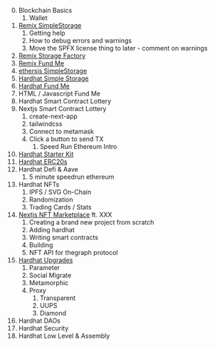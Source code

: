0. Blockchain Basics
   1. Wallet
1. [Remix SimpleStorage](https://github.com/PatrickAlphaC/simpleStorageFCC)
   1. Getting help
   2. How to debug errors and warnings
   3. Move the SPFX license thing to later - comment on warnings
2. [Remix Storage Factory](https://github.com/PatrickAlphaC/storageFactoryFCC)
3. [Remix Fund Me](https://github.com/PatrickAlphaC/fundMeFCC)
4. [ethersjs SimpleStorage](https://github.com/PatrickAlphaC/ethers-simple-storage)
5. [Hardhat Simple Storage](https://github.com/PatrickAlphaC/hardhat-simple-storage-fcc)
6. [Hardhat Fund Me](https://github.com/PatrickAlphaC/hardhat-fund-me-fcc)
7. HTML / Javascript Fund Me
8. Hardhat Smart Contract Lottery
9. Nextjs Smart Contract Lottery
   1. create-next-app
   2. tailwindcss
   3. Connect to metamask
   4. Click a button to send TX
      1. Speed Run Ethereum Intro
10. [Hardhat Starter Kit](https://github.com/smartcontractkit/hardhat-starter-kit)
11. [Hardhat ERC20s]()
12. Hardhat Defi & Aave
    1. 5 minute speedrun ethereum
13. Hardhat NFTs
    1. IPFS / SVG On-Chain
    2. Randomization
    3. Trading Cards / Stats
14. [Nextjs NFT Marketplace]() ft. XXX
    1. Creating a brand new project from scratch
    2. Adding hardhat
    3. Writing smart contracts
    4. Building
    5. NFT API for thegraph protocol
15. [Hardhat Upgrades]()
    1. Parameter
    2. Social Migrate
    3. Metamorphic
    4. Proxy
       1. Transparent
       2. UUPS
       3. Diamond
16. Hardhat DAOs
17. Hardhat Security
18. Hardhat Low Level & Assembly
